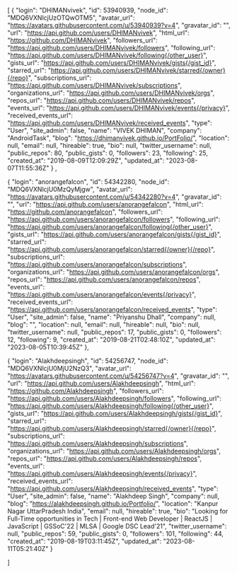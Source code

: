 [ {
  "login": "DHIMANvivek",
  "id": 53940939,
  "node_id": "MDQ6VXNlcjUzOTQwOTM5",
  "avatar_url": "https://avatars.githubusercontent.com/u/53940939?v=4",
  "gravatar_id": "",
  "url": "https://api.github.com/users/DHIMANvivek",
  "html_url": "https://github.com/DHIMANvivek",
  "followers_url": "https://api.github.com/users/DHIMANvivek/followers",
  "following_url": "https://api.github.com/users/DHIMANvivek/following{/other_user}",
  "gists_url": "https://api.github.com/users/DHIMANvivek/gists{/gist_id}",
  "starred_url": "https://api.github.com/users/DHIMANvivek/starred{/owner}{/repo}",
  "subscriptions_url": "https://api.github.com/users/DHIMANvivek/subscriptions",
  "organizations_url": "https://api.github.com/users/DHIMANvivek/orgs",
  "repos_url": "https://api.github.com/users/DHIMANvivek/repos",
  "events_url": "https://api.github.com/users/DHIMANvivek/events{/privacy}",
  "received_events_url": "https://api.github.com/users/DHIMANvivek/received_events",
  "type": "User",
  "site_admin": false,
  "name": "VIVEK DHIMAN",
  "company": "AndroidTask",
  "blog": "https://dhimanvivek.github.io/PortFolio/",
  "location": null,
  "email": null,
  "hireable": true,
  "bio": null,
  "twitter_username": null,
  "public_repos": 80,
  "public_gists": 0,
  "followers": 23,
  "following": 25,
  "created_at": "2019-08-09T12:09:29Z",
  "updated_at": "2023-08-07T11:55:36Z"
} , 

{
  "login": "anorangefalcon",
  "id": 54342280,
  "node_id": "MDQ6VXNlcjU0MzQyMjgw",
  "avatar_url": "https://avatars.githubusercontent.com/u/54342280?v=4",
  "gravatar_id": "",
  "url": "https://api.github.com/users/anorangefalcon",
  "html_url": "https://github.com/anorangefalcon",
  "followers_url": "https://api.github.com/users/anorangefalcon/followers",
  "following_url": "https://api.github.com/users/anorangefalcon/following{/other_user}",
  "gists_url": "https://api.github.com/users/anorangefalcon/gists{/gist_id}",
  "starred_url": "https://api.github.com/users/anorangefalcon/starred{/owner}{/repo}",
  "subscriptions_url": "https://api.github.com/users/anorangefalcon/subscriptions",
  "organizations_url": "https://api.github.com/users/anorangefalcon/orgs",
  "repos_url": "https://api.github.com/users/anorangefalcon/repos",
  "events_url": "https://api.github.com/users/anorangefalcon/events{/privacy}",
  "received_events_url": "https://api.github.com/users/anorangefalcon/received_events",
  "type": "User",
  "site_admin": false,
  "name": "Priyanshu Dhall",
  "company": null,
  "blog": "",
  "location": null,
  "email": null,
  "hireable": null,
  "bio": null,
  "twitter_username": null,
  "public_repos": 17,
  "public_gists": 0,
  "followers": 12,
  "following": 9,
  "created_at": "2019-08-21T02:48:10Z",
  "updated_at": "2023-08-05T10:39:45Z"
},

{
  "login": "Alakhdeepsingh",
  "id": 54256747,
  "node_id": "MDQ6VXNlcjU0MjU2NzQ3",
  "avatar_url": "https://avatars.githubusercontent.com/u/54256747?v=4",
  "gravatar_id": "",
  "url": "https://api.github.com/users/Alakhdeepsingh",
  "html_url": "https://github.com/Alakhdeepsingh",
  "followers_url": "https://api.github.com/users/Alakhdeepsingh/followers",
  "following_url": "https://api.github.com/users/Alakhdeepsingh/following{/other_user}",
  "gists_url": "https://api.github.com/users/Alakhdeepsingh/gists{/gist_id}",
  "starred_url": "https://api.github.com/users/Alakhdeepsingh/starred{/owner}{/repo}",
  "subscriptions_url": "https://api.github.com/users/Alakhdeepsingh/subscriptions",
  "organizations_url": "https://api.github.com/users/Alakhdeepsingh/orgs",
  "repos_url": "https://api.github.com/users/Alakhdeepsingh/repos",
  "events_url": "https://api.github.com/users/Alakhdeepsingh/events{/privacy}",
  "received_events_url": "https://api.github.com/users/Alakhdeepsingh/received_events",
  "type": "User",
  "site_admin": false,
  "name": "Alakhdeep Singh",
  "company": null,
  "blog": "https://alakhdeepsingh.github.io/Portfolio/",
  "location": "Kanpur Nagar UttarPradesh India",
  "email": null,
  "hireable": true,
  "bio": "Looking for Full-Time opportunities in Tech | Front-end Web Developer | ReactJS | JavaScript | GSSoC'22 | MLSA | Google DSC Lead'21",
  "twitter_username": null,
  "public_repos": 59,
  "public_gists": 0,
  "followers": 101,
  "following": 44,
  "created_at": "2019-08-19T03:11:45Z",
  "updated_at": "2023-08-11T05:21:40Z"
}

 ]

